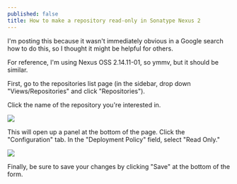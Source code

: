 ```yaml
---
published: false
title: How to make a repository read-only in Sonatype Nexus 2
---
```

I'm posting this because it wasn't immediately obvious in a Google search how to do this, so I thought it might be helpful for others.

For reference, I'm using Nexus OSS 2.14.11-01, so ymmv, but it should be similar.

First, go to the repositories list page (in the sidebar, drop down "Views/Repositories" and click "Repositories").

Click the name of the repository you're interested in.

![]({{site.cdn_path}}/2019/01/28/repository-list.png)

This will open up a panel at the bottom of the page. Click the "Configuration" tab. In the "Deployment Policy" field, select "Read Only." 

![]({{site.cdn_path}}/2019/01/28/read-only.png)

Finally, be sure to save your changes by clicking "Save" at the bottom of the form.